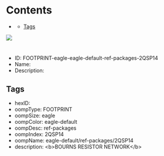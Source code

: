 



Contents
========

* [](#)
	* [Tags](#tags)
  
![][im]
# 

- ID: FOOTPRINT-eagle-eagle-default-ref-packages-2QSP14
- Name: 
- Description: 

## Tags

- hexID: 
- oompType: FOOTPRINT
- oompSize: eagle
- oompColor: eagle-default
- oompDesc: ref-packages
- oompIndex: 2QSP14
- oompName: eagle-default/ref-packages/2QSP14
- description: &lt;b&gt;BOURNS RESISTOR NETWORK&lt;/b&gt;



[im]: image.png
